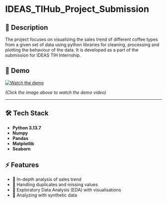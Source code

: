# IDEAS_TIHub_Project_Submission
## 📖 Description
The project focuses on visualizing the sales trend of different coffee types from a given set of data using python libraries for cleaning, processing and plotting the behaviour of the data.
It is developed as a part of the submission for IDEAS TIH Internship.

## 🎥 Demo
[![Watch the demo](https://img.youtube.com/vi/YOUR_VIDEO_ID/0.jpg)](https://www.youtube.com/watch?v=YOUR_VIDEO_ID)

*(Click the image above to watch the demo video)*  

---

## 🛠️ Tech Stack
- **Python 3.13.7**  
- **Numpy** 
- **Pandas**  
- **Matplotlib**
- **Seaborn**

## ⚡ Features
- 🔹 In-depth analysis of sales trend
- 🔹 Handling duplicates and missing values  
- 🔹 Exploratory Data Analysis (EDA) with visualisations  
- 🔹 Analyzing with synthetic data


